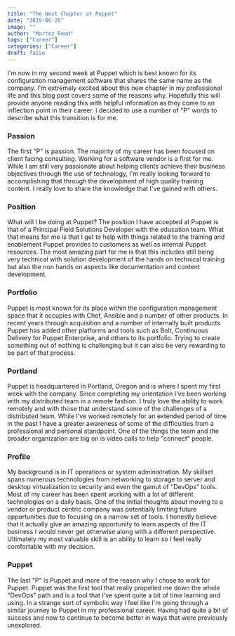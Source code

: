 ```yaml
---
title: "The Next Chapter at Puppet"
date: "2019-06-26"
image: ""
author: "Martez Reed"
tags: ["Career"]
categories: ["Career"]
draft: false
---
```


I'm now in my second week at Puppet which is best known for its configuration management software that shares the same name as the company. I'm extremely excited about this new chapter in my professional life and this blog post covers some of the reasons why. Hopefully this will provide anyone reading this with helpful information as they come to an inflection point in their career. I decided to use a number of "P" words to describe what this transition is for me.

### Passion

The first "P" is passion. The majority of my career has been focused on client facing consulting. Working for a software vendor is a first for me. While I am still very passionate about helping clients achieve their business objectives through the use of technology, I'm really looking forward to accomplishing that through the development of high quality training content. I really love to share the knowledge that I've gained with others.

### Position

What will I be doing at Puppet? The position I have accepted at Puppet is that of a Principal Field Solutions Developer with the education team. What that means for me is that I get to help with things related to the training and enablement Puppet provides to customers as well as internal Puppet resources. The most amazing part for me is that this includes still being very technical with solution development of the hands on technical training but also the non hands on aspects like documentation and content development.

### Portfolio

Puppet is most known for its place within the configuration management space that it occupies with Chef, Ansible and a number of other products. In recent years through acquisition and a number of internally built products Puppet has added other platforms and tools such as Bolt, Continuous Delivery for Puppet Enterprise, and others to its portfolio. Trying to create something out of nothing is challenging but it can also be very rewarding to be part of that process.

### Portland

Puppet is headquartered in Portland, Oregon and is where I spent my first week with the company. Since completing my orientation I've been working with my distributed team in a remote fashion. I truly love the ability to work remotely and with those that understand some of the challenges of a distributed team. While I've worked remotely for an extended period of time in the past I have a greater awareness of some of the difficulties from a professional and personal standpoint. One of the things the team and the broader organization are big on is video calls to help "connect" people.

### Profile

My background is in IT operations or system administration. My skillset spans numerous technologies from networking to storage to server and desktop virtualization to security and even the gamut of "DevOps" tools. Most of my career has been spent working with a lot of different technologies on a daily basis. One of the initial thoughts about moving to a vendor or product centric company was potentially limiting future opportunities due to focusing on a narrow set of tools. I honestly believe that it actually give an amazing opportunity to learn aspects of the IT business I would never get otherwise along with a different perspective. Ultimately my most valuable skill is an ability to learn so I feel really comfortable with my decision.

### Puppet

The last "P" is Puppet and more of the reason why I chose to work for Puppet. Puppet was the first tool that really propelled me down the whole "DevOps" path and is a tool that I've spent quite a bit of time learning and using. In a strange sort of symbolic way I feel like I'm going through a similar journey to Puppet in my professional career. Having had quite a bit of success and now to continue to become better in ways that were previously unexplored.
